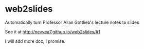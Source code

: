 # web2slides
Automatically turn Professor Allan Gottlieb's lecture notes to slides

See it at http://nevvea7.github.io/web2slides/#1

I will add more doc, I promise.


